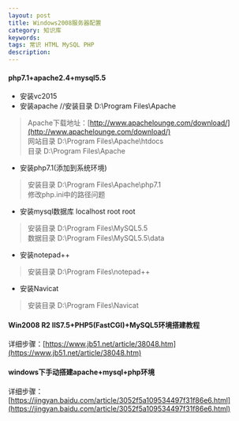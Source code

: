 ```yaml
---
layout: post
title: Windows2008服务器配置
category: 知识库
keywords: 
tags: 常识 HTML MySQL PHP
description: 
---
```


####  php7.1+apache2.4+mysql5.5
*  安装vc2015
*  安装apache //安装目录 D:\Program Files\Apache  
>Apache下载地址：[http://www.apachelounge.com/download/](http://www.apachelounge.com/download/)  
> 网站目录 D:\Program Files\Apache\htdocs  
> 目录 D:\Program Files\Apache  
* 安装php7.1(添加到系统环境)  
> 安装目录 D:\Program Files\Apache\php7.1  
> 修改php.ini中的路径问题
* 安装mysql数据库 localhost root root  
> 安装目录 D:\Program Files\MySQL5.5  
> 数据目录 D:\Program Files\MySQL5.5\data  
* 安装notepad++  
> 安装目录 D:\Program Files\notepad++  
* 安装Navicat  
> 安装目录 D:\Program Files\Navicat
#### Win2008 R2 IIS7.5+PHP5(FastCGI)+MySQL5环境搭建教程
详细步骤：[https://www.jb51.net/article/38048.htm](https://www.jb51.net/article/38048.htm)
#### windows下手动搭建apache+mysql+php环境
详细步骤：[https://jingyan.baidu.com/article/3052f5a109534497f31f86e6.html](https://jingyan.baidu.com/article/3052f5a109534497f31f86e6.html)